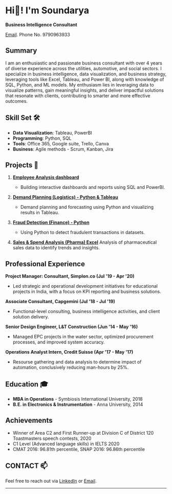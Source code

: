 # Hi👋! I'm Soundarya

**Business Intelligence Consultant**

[Email](soundaryasiten@gmail.com). Phone No. 9790963933

## Summary
I am an enthusiastic and passionate business consultant with over 4 years of diverse experience across the utilities, automotive, and social sectors. I specialize in business intelligence, data visualization, and business strategy, leveraging tools like Excel, Tableau, and Power BI, along with knowledge of SQL, Python, and ML models. My enthusiasm lies in leveraging data to visualize patterns, gain meaningful insights, and deliver impactful solutions that resonate with clients, contributing to smarter and more effective outcomes.


## Skill Set 🛠️
- **Data Visualization**: Tableau, PowerBI
- **Programming**: Python, SQL
- **Tools**: Office 365, Google suite, Trello, Canva
- **Business**: Agile methods - Scrum, Kanban, Jira

## Projects 📂

1. [**Employee Analysis dashboard**](https://github.com/Soundaryamerak/Employee-Dashboard-SQL-PowerBI-Logistics/blob/main/README.md)
   - Building interactive dashboards and reports using SQL and PowerBI.

2. [**Demand Planning (Logistics) - Python & Tableau**](https://github.com/Soundaryamerak/Demand-planning-python-tableau-Logistics/blob/main/README.md)
   - Demand planning and forecasting using Python and visualizing results in Tableau.   

3. [**Fraud Detection (Finance) - Python**](https://github.com/Soundaryamerak/Fraud-detection-Python-credit-card-transactions/blob/main/README.md)
   - Using Python to detect fraudulent transactions in datasets.

4. [**Sales & Spend Analysis (Pharma) Excel**](https://github.com/Soundaryamerak/Sales-spend-analysis-and-dashboard-Excel-Pharma/blob/main/README.md)
   Analysis of pharmaceutical sales data to identify trends and insights.

## Professional Experience

**Project Manager: Consultant, Simplon.co (Jul '19 - Apr '20)**
- Led strategic and operational development initiatives for educational projects in India, with a focus on KPI reporting and business solutions.
  
**Associate Consultant, Capgemini (Jul '18 - Jul '19)**
- Functional-level consulting, business intelligence activities, and client solution delivery.

**Senior Design Engineer, L&T Construction (Jun '14 - May '16)**
- Managed EPC projects in the water sector, optimized procurement processes, and improved system accuracy.

**Operations Analyst Intern, Credit Suisse (Apr '17 - May '17)**
- Resourse gathering and data analysis to determine impact of automation, conclusively reducing man-hours by 25%.

## Education 🎓
- **MBA in Operations** - Symbiosis International University, 2018
- **B.E. in Electronics & Instrumentation** - Anna University, 2014

## Achievements
- Winner of Area C2 and First Runner-up at Division C of District 120 Toastmasters speech contests, 2020
- C1 Level (Advanced language skills) in IELTS 2020
- CMAT 2016: 96.81th percentile, SNAP 2016: 96.86th percentile

## CONTACT 📫
Feel free to reach out via [LinkedIn](https://www.linkedin.com/in/soundarya-r-b5180a122/) or [Email](soundaryasiten@gmail.com).

---
